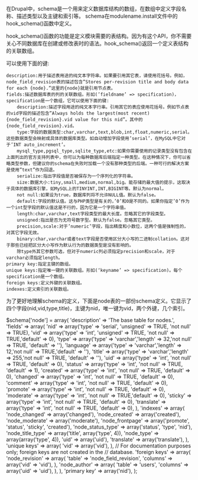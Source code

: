 在Drupal中，schema是一个用来定义数据库结构的数组，在数组中定义字段名称、描述类型以及主键和索引等。
schema在modulename.install文件中的hook_schema()函数中定义。

hook_schema()函数的功能是定义模块需要的表结构。因为有这个API，你不需要关心不同数据库在创建或修改表时的语法。hook_schema()返回一个定义表结构的关联数组。

可以使用下面的键:

    description:用于描述表用途的纯文本字符串。如果要引用其它表，请使用花括号。例如，node_field_revision表的描述包含”Stores per-revision title and body data for each {node}.”这里的{node}就是引用节点表。
    fields:描述数据库表的列的关联数组。形如(’fieldname’ => specification)，specification是一个数组，它可以使用下面的键:
        description:描述字段用途的纯文本字行串。引用其它的表应使用花括号。例如节点表的vid字段的描述包含”Always holds the largest(most recent){node_field_revision}.vid value for this nid”。其中的{node_field_revision}.vid。
        type:字段的数据类型:char,varchar,text,blob,int,float,numeric,serial。这些数据类型会映射成具体的数据库类型。如自动增加字段使用’serial’，在MySQL中它对于’INT auto_increment’。
        mysql_type,pgsql_type,sqlite_type,etc:如果你需要使用的记录类型没有包含在上面列出的官方支持列表中，你可以为每种数据库后端指定一种类型。在这种情况下，你可以省略类型参数，但建议你的schema在失败时加载一个没有那种类型的后端。一种可行的解决方案是使用”text”作为回退。
        serialize:指出字段值是否被保存为一个序列化的字符串。
        size:数据大小:tiny,small,medium,normal,big。能存储的最大值的提示，这取决于具体的数据库引擎，如MySQL上的TINYINT,INT,BIGINT等。默认为normal。
        not null:如果设为true，数据库列将不允许NULL值。默认为false。
        default:字段的默认值。这与PHP类型是有关的，’0’和0是不同的。如果你指定’0’作为一个int型字段的默认值这是不行的，因为它是一个字符串值。
        length:char,varchar,text字段类型的最大长度。忽略其它的字段类型。
        unsigned:指出是否为无符号数字型。默认为false。忽略其它类型。
        precision,scale:对于’numeric’字段，指出精度和小数位，这两个值是强制性的，对其它字段无效。
        binary:char,varchar或者text字段是否使用区分大小写的二进制collation。这对于那些已经把区分大小写作为默认行为的数据类型是没有影响的。
        除type外其它参数可选，但对于numeric列必须指定precision和scale，对于varchar必须指定length。
    primary key:指定主键的数组。
    unique keys:指定唯一键的关联数组。形如(‘keyname’ => specification)。每个specification是一个数组。
    foreign keys:定义外键的关联数组。
    indexes:定义索引的关联数组。

为了更好地理解schema的定义，下面是node表的一部份schema定义。它显示了四个字段(nid,vid,type,title)，主键为nid，唯一键为vid，两个外键，几个索引。

$schema['node'] = array(
  'description' => 'The base table for nodes.',
  'fields' => array(
    'nid'       => array('type' => 'serial', 'unsigned' => TRUE, 'not null' => TRUE),
    'vid'       => array('type' => 'int', 'unsigned' => TRUE, 'not null' => TRUE,'default' => 0),
    'type'      => array('type' => 'varchar','length' => 32,'not null' => TRUE, 'default' => ''),
    'language'  => array('type' => 'varchar','length' => 12,'not null' => TRUE,'default' => ''),
    'title'     => array('type' => 'varchar','length' => 255,'not null' => TRUE, 'default' => ''),
    'uid'       => array('type' => 'int', 'not null' => TRUE, 'default' => 0),
    'status'    => array('type' => 'int', 'not null' => TRUE, 'default' => 1),
    'created'   => array('type' => 'int', 'not null' => TRUE, 'default' => 0),
    'changed'   => array('type' => 'int', 'not null' => TRUE, 'default' => 0),
    'comment'   => array('type' => 'int', 'not null' => TRUE, 'default' => 0),
    'promote'   => array('type' => 'int', 'not null' => TRUE, 'default' => 0),
    'moderate'  => array('type' => 'int', 'not null' => TRUE,'default' => 0),
    'sticky'    => array('type' => 'int', 'not null' => TRUE, 'default' => 0),
    'translate' => array('type' => 'int', 'not null' => TRUE, 'default' => 0),
  ),
  'indexes' => array(
    'node_changed'        => array('changed'),
    'node_created'        => array('created'),
    'node_moderate'       => array('moderate'),
    'node_frontpage'      => array('promote', 'status', 'sticky', 'created'),
    'node_status_type'    => array('status', 'type', 'nid'),
    'node_title_type'     => array('title', array('type', 4)),
    'node_type'           => array(array('type', 4)),
    'uid'                 => array('uid'),
    'translate'           => array('translate'),
  ),
  'unique keys' => array(
    'vid' => array('vid'),
  ),
  // For documentation purposes only; foreign keys are not created in the
  // database.
  'foreign keys' => array(
    'node_revision' => array(
      'table' => 'node_field_revision',
      'columns' => array('vid' => 'vid'),
     ),
    'node_author' => array(
      'table' => 'users',
      'columns' => array('uid' => 'uid'),
     ),
   ),
  'primary key' => array('nid'),
);